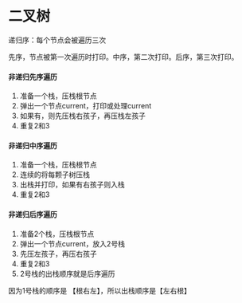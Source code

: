 # 二叉树

递归序：每个节点会被遍历三次

先序，节点被第一次遍历时打印。中序，第二次打印。后序，第三次打印。

#### 非递归先序遍历

1. 准备一个栈，压栈根节点
2. 弹出一个节点current，打印或处理current
3. 如果有，则先压栈右孩子，再压栈左孩子
4. 重复2和3

#### 非递归中序遍历

1.  准备一个栈，压栈根节点
2. 连续的将每颗子树压栈
3. 出栈并打印，如果有右孩子则入栈
4. 重复2和3

#### 非递归后序遍历

1. 准备2个栈，压栈根节点
2. 弹出一个节点current，放入2号栈
3. 先压左孩子，再压右孩子
4. 重复2和3
5. 2号栈的出栈顺序就是后序遍历

因为1号栈的顺序是 【根右左】，所以出栈顺序是【左右根】